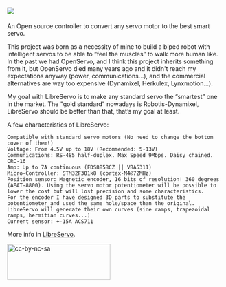 # <img src="https://www.libreservo.com/sites/libreservo.com/files/imagenes/LibreServo_logo_xs.png">
An Open source controller to convert any servo motor to the best smart servo.

This project was born as a necessity of mine to build a biped robot with intelligent servos to be able to “feel the muscles” to walk more human like. In the past we had OpenServo, and I think this project inherits something from it, but OpenServo died many years ago and it didn't reach my expectations anyway (power, communications...), and the commercial alternatives are way too expensive (Dynamixel, Herkulex, Lynxmotion...).

My goal with LibreServo is to make any standard servo the “smartest” one in the market. The "gold standard" nowadays is Robotis-Dynamixel, LibreServo should be better than that, that’s my goal at least.

A few characteristics of LibreServo:

    Compatible with standard servo motors (No need to change the bottom cover of them!)
    Voltage: From 4.5V up to 18V (Recommended: 5-13V)
    Communications: RS-485 half-duplex. Max Speed 9Mbps. Daisy chained. CRC-16
    Amp: Up to 7A continuous (FDS8858CZ || VBA5311)
    Micro-Controller: STM32F301k8 (cortex-M4@72MHz)
    Position sensor: Magnetic encoder, 16 bits of resolution! 360 degrees (AEAT-8800). Using the servo motor potentiometer will be possible to lower the cost but will lost precision and some characteristics.
    For the encoder I have designed 3D parts to substitute the potentiometer and used the same hole/space than the original.
    LibreServo will generate their own curves (sine ramps, trapezoidal ramps, hermitian curves...)
    Current sensor: +-15A ACS711

More info in <a href="https://www.libreservo.com/">LibreServo</a>.

<a href="http://creativecommons.org/licenses/by-nc-sa/4.0/"><img align="center" width="240" height="84" src="https://user-images.githubusercontent.com/12425566/173029539-b97b4415-21ae-4de6-a23c-4ae92b80e803.png" alt="cc-by-nc-sa"></a>
